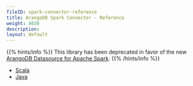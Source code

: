 ```yaml
---
fileID: spark-connector-reference
title: ArangoDB Spark Connector - Reference
weight: 4030
description: 
layout: default
---
```

{{% hints/info %}}
  This library has been deprecated in favor of the new [ArangoDB Datasource for Apache Spark](../../spark-connector-new).
{{% /hints/info %}}

- [Scala](spark-connector-reference-scala)
- [Java](spark-connector-reference-java)
